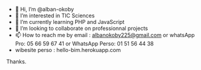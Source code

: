 - 👋 Hi, I’m @alban-okoby
- 👀 I’m interested in TIC Sciences
- 🌱 I’m currently learning PHP and JavaScript
- 💞️ I’m looking to collaborate on professionnal projects
- 📫 How to reach me by email : albanokoby225@gmail.com or whatsApp Pro: 05 66 59 67 41 or WhatsApp Perso: 01 51 56 44 38
- wibesite perso : hello-bim.herokuapp.com 

Thanks. 

<!---
alban-okoby/alban-okoby is a ✨ special ✨ repository because its `README.md` (this file) appears on your GitHub profile.
You can click the Preview link to take a look at your changes.
--->
